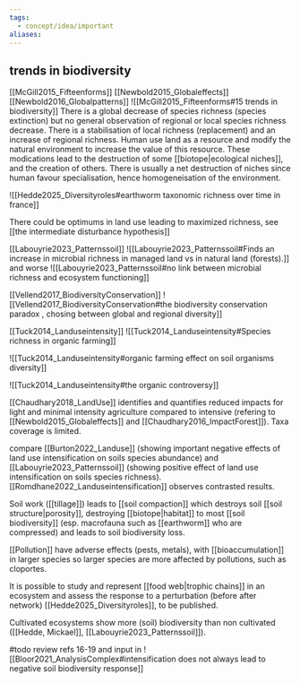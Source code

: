 ```yaml
---
tags:
  - concept/idea/important
aliases:
---
```

## trends in biodiversity
[[McGill2015_Fifteenforms]]
[[Newbold2015_Globaleffects]]
[[Newbold2016_Globalpatterns]]
![[McGill2015_Fifteenforms#15 trends in biodiversity]]
There is a global decrease of species richness (species extinction) but no general observation of regional or local species richness decrease. There is a stabilisation of local richness (replacement) and an increase of regional richness.
Human use land as a resource and modify the natural environment to increase the value of this resource. These modications lead to the destruction of some [[biotope|ecological niches]], and the creation of others. There is usually a net destruction of niches since human favour specialisation, hence homogeneisation of the environment.

![[Hedde2025_Diversityroles#earthworm taxonomic richness over time in france]]

There could be optimums in land use leading to maximized richness, see [[the intermediate disturbance hypothesis]]

[[Labouyrie2023_Patternssoil]]
![[Labouyrie2023_Patternssoil#Finds an increase in microbial richness in managed land vs in natural land (forests).]]
and worse
![[Labouyrie2023_Patternssoil#no link between microbial richness and ecosystem functioning]]

[[Vellend2017_BiodiversityConservation]]
![[Vellend2017_BiodiversityConservation#the biodiversity conservation paradox , chosing between global and regional diversity]]

[[Tuck2014_Landuseintensity]]
![[Tuck2014_Landuseintensity#Species richness in organic farming]]

![[Tuck2014_Landuseintensity#organic farming effect on soil organisms diversity]]

![[Tuck2014_Landuseintensity#the organic controversy]]

[[Chaudhary2018_LandUse]] identifies and quantifies reduced impacts for light and minimal intensity agriculture compared to intensive (refering to [[Newbold2015_Globaleffects]] and [[Chaudhary2016_ImpactForest]]). Taxa coverage is limited.

compare [[Burton2022_Landuse]] (showing important negative effects of land use intensification on soils species abundance) and [[Labouyrie2023_Patternssoil]] (showing positive effect of land use intensification on soils species richness).
[[Romdhane2022_Landuseintensification]] observes contrasted results.

Soil work ([[tillage]]) leads to [[soil compaction]] which destroys soil [[soil structure|porosity]], destroying [[biotope|habitat]] to most [[soil biodiversity]] (esp. macrofauna such as [[earthworm]] who are compressed) and leads to soil biodiversity loss.

[[Pollution]] have adverse effects (pests, metals), with [[bioaccumulation]] in larger species so larger species are more affected by pollutions, such as cloportes.

It is possible to study and represent [[food web|trophic chains]] in an ecosystem and assess the response to a perturbation (before after network) [[Hedde2025_Diversityroles]], to be published.

Cultivated ecosystems show more (soil) biodiversity than non cultivated ([[Hedde, Mickael]], [[Labouyrie2023_Patternssoil]]).

#todo review refs 16-19 and input in
![[Bloor2021_AnalysisComplex#intensification does not always lead to negative soil biodiversity response]]


